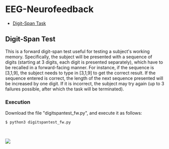 # EEG-Neurofeedback

* [Digit-Span Task](#digit-span-task)


## Digit-Span Test

This is a forward digit-span test useful for testing a subject's working memory.
Specifically, the subject will be presented with a sequence of digits (starting at 3 digits, each digit is presented separately), which have to be recalled in a forward-facing manner. For instance, if the sequence is [3,1,9], the subject needs to type in [3,1,9] to get the correct result. If the sequence entered is correct, the length of the next sequence presented will be increased by one digit. If it is incorrect, the subject may try again (up to 3 failures possible, after which the task will be terminated).


### Execution

Download the file "digitspantest_fw.py", and execute it as follows:

```
$ python3 digitspantest_fw.py
```

<br>

![](digitspantest.gif)

